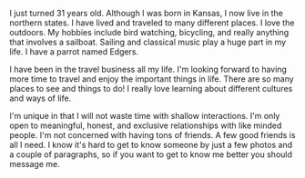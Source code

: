 I just turned 31 years old. Although I was born in Kansas, I now live in the northern states. I have lived and traveled to many different places. I love the outdoors. My hobbies include bird watching, bicycling, and really anything that involves a sailboat. Sailing and classical music play a huge part in my life. I have a parrot named Edgers.

I have been in the travel business all my life. I'm looking forward to having more time to travel and enjoy the important things in life. There are so many places to see and things to do! I really love learning about different cultures and ways of life.

I'm unique in that I will not waste time with shallow interactions. I'm only open to meaningful, honest, and exclusive relationships with like minded people. I'm not concerned with having tons of friends. A few good friends is all I need. I know it's hard to get to know someone by just a few photos and a couple of paragraphs, so if you want to get to know me better you should message me.
